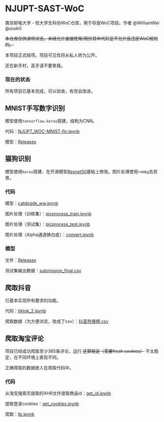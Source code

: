 # NJUPT-SAST-WoC

南京邮电大学 - 校大学生科协WoC仓库，用于存放WoC项目。作者 @WiIIiamWei @uiuik0

~~本仓库仅供讲师浏览。未经允许直接使用/照抄其中代码是不允许且违反WoC规则的。~~

本项目正式结项。项目可见性将从私人转为公开。

还在新手村，高手请不要笑我。

### 现在的状态

所有项目已基本完成，可以验收，有空会改进。

## MNIST手写数字识别

模型使用`tensorflow.keras`搭建，结构为CNN。

代码：[NJUPT_WOC-MNIST-fin.ipynb](https://github.com/WiIIiamWei/NJUPT-SAST-WoC/blob/main/computer_vision/code/NJUPT_WOC-MNIST-fin.ipynb)

模型：[Releases](https://github.com/WiIIiamWei/NJUPT-SAST-WoC/releases/tag/Submission)

## 猫狗识别

模型使用`keras`搭建，在开源模型[Resnet50](https://github.com/fchollet/deep-learning-models/releases/download/v0.2/resnet50_weights_tf_dim_ordering_tf_kernels_notop.h5)基础上修改。图片处理使用`rembg`去背景。

### 代码

模型：[catdogde_ww.ipynb](https://github.com/WiIIiamWei/NJUPT-SAST-WoC/blob/main/computer_vision/code/catdogde_ww.ipynb)

图片处理（训练集）：[picprocess_train.ipynb](https://github.com/WiIIiamWei/NJUPT-SAST-WoC/blob/main/computer_vision/code/picprocess_train.ipynb)

图片处理（测试集）：[picprocess_test.ipynb](https://github.com/WiIIiamWei/NJUPT-SAST-WoC/blob/main/computer_vision/code/picprocess_test.ipynb)

图片处理（Alpha通道换白底）：[convert.ipynb](https://github.com/WiIIiamWei/NJUPT-SAST-WoC/blob/main/computer_vision/code/convert.ipynb)

### 模型

文件：[Releases](https://github.com/WiIIiamWei/NJUPT-SAST-WoC/releases/tag/Submission)

测试集输出数据：[submission_final.csv](https://github.com/WiIIiamWei/NJUPT-SAST-WoC/blob/main/computer_vision/data/submission_final.csv)

## 爬取抖音

已基本实现所有要求的功能。

代码：[tiktok_2.ipynb](https://github.com/WiIIiamWei/NJUPT-SAST-WoC/blob/main/web_crawler/code/tiktok_2.ipynb)

爬取数据（为方便浏览，改成了csv）：[抖音热搜榜.csv](https://github.com/WiIIiamWei/NJUPT-SAST-WoC/blob/main/web_crawler/data/抖音热搜榜.csv)

## 爬取淘宝评论

项目已经成功爬取至少365条评论，运行 ~~还算稳定（需要fresh cookies）~~ 不太稳定，在不同环境上表现不同。

正确爬取的数据嵌入在爬取代码中。

### 代码

从淘宝搜索页提取的XHR文件提取商品id：[get_id.ipynb](https://github.com/WiIIiamWei/NJUPT-SAST-WoC/blob/main/web_crawler/code/get_id.ipynb)

提取登录cookies：[get_cookies.ipynb](https://github.com/WiIIiamWei/NJUPT-SAST-WoC/blob/main/web_crawler/code/get_cookies.ipynb)

爬取：[tb.ipynb](https://github.com/WiIIiamWei/NJUPT-SAST-WoC/blob/main/web_crawler/code/tb.ipynb)
